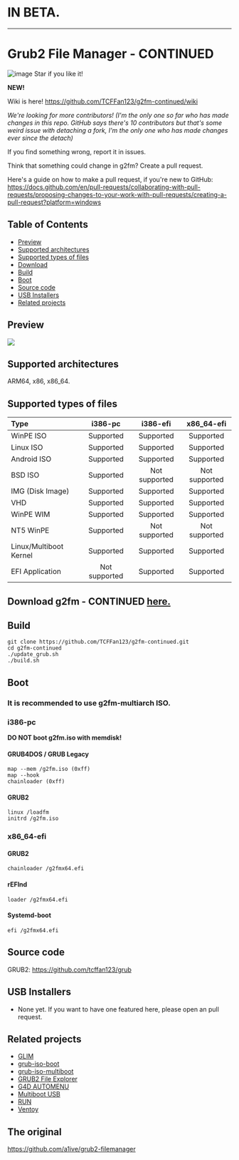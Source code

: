 # IN BETA.

* * *


# Grub2 File Manager - CONTINUED
![image](https://github.com/TCFFan123/g2fm-continued/assets/107446530/c6d4f361-5f80-4e15-8241-7c76afa5b95c)
Star if you like it!

**NEW!**

Wiki is here! https://github.com/TCFFan123/g2fm-continued/wiki

*We're looking for more contributors! (I'm the only one so far who has made changes in this repo. GitHub says there's 10 contributors but that's some weird issue with detaching a fork, I'm the only one who has made changes ever since the detach)*

If you find something wrong, report it in issues.

Think that something could change in g2fm? Create a pull request.

Here's a guide on how to make a pull request, if you're new to GitHub: https://docs.github.com/en/pull-requests/collaborating-with-pull-requests/proposing-changes-to-your-work-with-pull-requests/creating-a-pull-request?platform=windows

## Table of Contents
- [Preview](#preview)
- [Supported architectures](#)
- [Supported types of files](#supported-types-of-files)
- [Download](download-g2fm-here.)
- [Build](#build)
- [Boot](#boot)
- [Source code](#source-code)
- [USB Installers](#usb-installers)
- [Related projects](#related-projects)
## Preview
![](https://i.imgur.com/zgz3Xeb.png)
## Supported architectures
ARM64, x86, x86_64.
## Supported types of files

| Type                                                         | i386-pc | i386-efi | x86_64-efi |
| :----------------------------------------------------------- | :-----: | :------: | :--------: |
| WinPE ISO |    Supported    |    Supported     |     Supported      |
| Linux ISO |    Supported    |    Supported     |     Supported      |
| Android ISO |    Supported    |    Supported     |     Supported      |
| BSD ISO |    Supported    |    Not supported     |     Not supported      |
| IMG (Disk Image) |    Supported    |    Supported     |     Supported      |
| VHD |    Supported    |    Supported     |     Supported      |
| WinPE WIM |    Supported    |    Supported     |     Supported      |
| NT5 WinPE |    Supported    |    Not supported     |     Not supported      |
| Linux/Multiboot Kernel |    Supported    |    Supported     |     Supported      |
| EFI Application |    Not supported    |    Supported     |     Supported      |

## Download g2fm - CONTINUED [here. ](https://github.com/TCFFan123/g2fm-continued/releases)


## Build
	git clone https://github.com/TCFFan123/g2fm-continued.git
	cd g2fm-continued
	./update_grub.sh
	./build.sh
## Boot 
### It is recommended to use g2fm-multiarch ISO.
### i386-pc 
**DO NOT boot g2fm.iso with memdisk!**  
#### GRUB4DOS / GRUB Legacy
	map --mem /g2fm.iso (0xff)
	map --hook
	chainloader (0xff)
#### GRUB2
	linux /loadfm  
	initrd /g2fm.iso  
### x86_64-efi

#### GRUB2

	chainloader /g2fmx64.efi
#### rEFInd 
	loader /g2fmx64.efi
#### Systemd-boot 
	efi /g2fmx64.efi

 
## Source code 
GRUB2: https://github.com/tcffan123/grub 

## USB Installers

* None yet. If you want to have one featured here, please open an pull request.

## Related projects

*	[GLIM](https://github.com/thias/glim) 
*	[grub-iso-boot](https://github.com/Jimmy-Z/grub-iso-boot) 
*	[grub-iso-multiboot](https://github.com/mpolitzer/grub-iso-multiboot) 
*	[GRUB2 File Explorer](http://bbs.wuyou.net/forum.php?mod=viewthread&tid=320715) 
*	[G4D AUTOMENU](http://bbs.wuyou.net/forum.php?mod=viewthread&tid=203607) 
*	[Multiboot USB](http://mbusb.aguslr.com/) 
*	[RUN](http://bbs.wuyou.net/forum.php?mod=viewthread&tid=191301) 
*	[Ventoy](https://github.com/ventoy/Ventoy)

## The original
https://github.com/a1ive/grub2-filemanager
